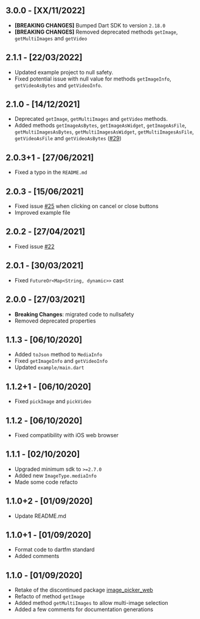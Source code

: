 ## 3.0.0 - [XX/11/2022]

* **[BREAKING CHANGES]** Bumped Dart SDK to version `2.18.0`
* **[BREAKING CHANGES]** Removed deprecated methods `getImage`, `getMultiImages` and `getVideo`

## 2.1.1 - [22/03/2022]

* Updated example project to null safety.
* Fixed potential issue with null value for methods `getImageInfo`, `getVideoAsBytes` and `getVideoInfo`.

## 2.1.0 - [14/12/2021]

* Deprecated `getImage`,  `getMultiImages` and `getVideo` methods.
* Added methods `getImageAsBytes`, `getImageAsWidget`, `getImageAsFile`, `getMultiImagesAsBytes`, `getMultiImagesAsWidget`, `getMultiImagesAsFile`,  `getVideoAsFile` and `getVideoAsBytes` ([#29](https://github.com/Ahmadre/image_picker_web/issues/29))

## 2.0.3+1 - [27/06/2021]

* Fixed a typo in the `README.md`

## 2.0.3 - [15/06/2021]

* Fixed issue [#25](https://github.com/Ahmadre/image_picker_web/issues/25) when clicking on cancel or close buttons
* Improved example file

## 2.0.2 - [27/04/2021]

* Fixed issue [#22](https://github.com/Ahmadre/image_picker_web/issues/22)

## 2.0.1 - [30/03/2021]

* Fixed `FutureOr<Map<String, dynamic>>` cast

## 2.0.0 - [27/03/2021]

* **Breaking Changes**: migrated code to nullsafety
* Removed deprecated properties

## 1.1.3 - [06/10/2020]

* Added `toJson` method to `MediaInfo`
* Fixed `getImageInfo` and `getVideoInfo`
* Updated `example/main.dart`

## 1.1.2+1 - [06/10/2020]

* Fixed `pickImage` and `pickVideo`

## 1.1.2 - [06/10/2020]

* Fixed compatibility with iOS web browser

## 1.1.1 - [02/10/2020]

* Upgraded minimum sdk to `>=2.7.0`
* Added new `ImageType.mediaInfo`
* Made some code refacto 

## 1.1.0+2 - [01/09/2020]

* Update README.md

## 1.1.0+1 - [01/09/2020]

* Format code to dartfm standard
* Added comments

## 1.1.0 - [01/09/2020]

* Retake of the discontinued package [image_picker_web](https://pub.dev/packages/image_picker_web)
* Refacto of method `getImage`
* Added method `getMultiImages` to allow multi-image selection
* Added a few comments for documentation generations
